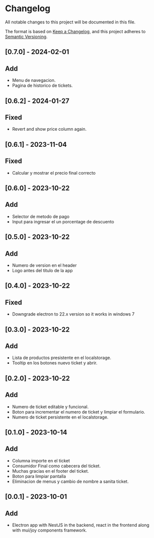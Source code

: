 # Changelog

All notable changes to this project will be documented in this file.

The format is based on [Keep a Changelog](https://keepachangelog.com/en/1.0.0/),
and this project adheres to [Semantic Versioning](https://semver.org/spec/v2.0.0.html).

## [0.7.0] - 2024-02-01

## Add

- Menu de navegacion.
- Pagina de historico de tickets.

## [0.6.2] - 2024-01-27

## Fixed

- Revert and show price column again.

## [0.6.1] - 2023-11-04

## Fixed

- Calcular y mostrar el precio final correcto

## [0.6.0] - 2023-10-22

## Add

- Selector de metodo de pago
- Input para ingresar el un porcentage de descuento

## [0.5.0] - 2023-10-22

## Add

- Numero de version en el header
- Logo antes del titulo de la app

## [0.4.0] - 2023-10-22

## Fixed

- Downgrade electron to 22.x version so it works in windows 7

## [0.3.0] - 2023-10-22

## Add

- Lista de productos presistente en el localstorage.
- Tooltip en los botones nuevo ticket y abrir.

## [0.2.0] - 2023-10-22

## Add

- Numero de ticket editable y funcional.
- Boton para incrementar el numero de ticket y limpiar el formulario.
- Numero de ticket persistente en el localstorage.

## [0.1.0] - 2023-10-14

## Add

- Columna importe en el ticket
- Consumidor Final como cabecera del ticket.
- Muchas gracias en el footer del ticket.
- Boton para limpiar pantalla
- Eliminacion de menus y cambio de nombre a sanita ticket.

## [0.0.1] - 2023-10-01

## Add

- Electron app with NestJS in the backend, react in the frontend along with mui/joy components framework.
